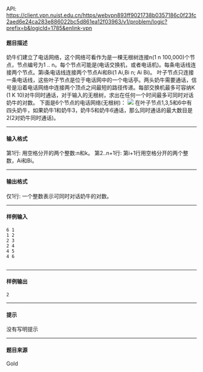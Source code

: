 API: https://client.vpn.nuist.edu.cn/https/webvpn893ff9021738b0357186c0f23fc2aed6e24ca283e886022bc5d861ea12f03963/v1/problem/logic?prefix=b&logicId=1785&enlink-vpn

#### 题目描述

奶牛们建立了电话网络，这个网络可看作为是一棵无根树连接n(1 n 100,000)个节点，节点编号为1 .. n。每个节点可能是(电话交换机，或者电话机)。每条电话线连接两个节点。第i条电话线连接两个节点Ai和Bi(1 Ai,Bi n; Ai Bi)。 叶子节点只连接一条电话线，这些叶子节点是位于电话网中的一个电话亭。两头奶牛需要通话，信号是沿着电话网络中连接两个顶点之间最短的路径传递。每部交换机最多可容纳K (1 K 10)对牛同时通话，对于输入的无根树，求出在任何一个时间最多可同时对话奶牛的对数。 下面是6个节点的电话网络(无根树)： ![](../file/1785_0.jpg) 在叶子节点1,3,5和6中有四头奶牛，如果奶牛1和奶牛3，奶牛5和奶牛6通话，那么同时通话的最大数目是2(2对奶牛同时通话)。

---

#### 输入格式

第1行: 用空格分开的两个整数:n和k。 第2..n+1行: 第i+1行用空格分开的两个整数，Ai和Bi。

---

#### 输出格式

仅1行: 一个整数表示可同时对话奶牛的对数。

---

#### 样例输入
```
6 1
1 2
2 3
2 4
4 5
4 6


```

---

#### 样例输出
```
2

```

---

#### 提示

没有写明提示

---

#### 题目来源

Gold